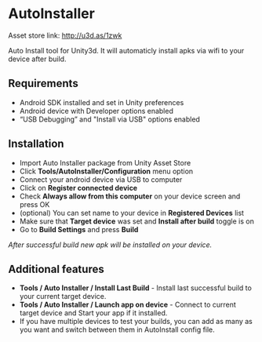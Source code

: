 # AutoInstaller
Asset store link: http://u3d.as/1zwk

Auto Install tool for Unity3d. It will automaticly install apks via wifi to your device after build.

## Requirements
- Android SDK installed and set in Unity preferences
- Android device with Developer options enabled
- “USB Debugging” and "Install via USB" options enabled

## Installation
- Import Auto Installer package from Unity Asset Store
- Click **Tools/AutoInstaller/Configuration** menu option
- Connect your android device via USB to computer
- Click on **Register connected device**
- Check **Always allow from this computer** on your device screen and press OK
- (optional) You can set name to your device in **Registered Devices** list
- Make sure that **Target device** was set and **Install after build** toggle is on
- Go to **Build Settings** and press **Build**

*After successful build new apk will be installed on your device.*

## Additional features
- **Tools / Auto Installer / Install Last Build** - Install last successful build to your current target device.
- **Tools / Auto Installer / Launch app on device** - Connect to current target device and Start your app if it installed.
- If you have multiple devices to test your builds, you can add as many as you want and switch between them in AutoInstall config file.
